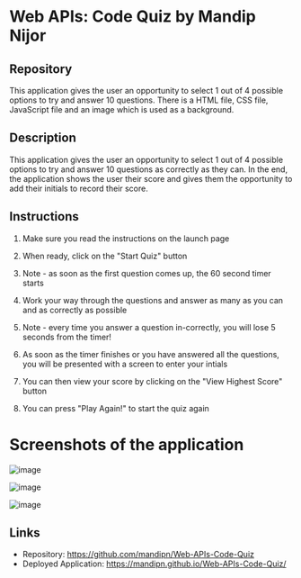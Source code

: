 # Web APIs: Code Quiz by Mandip Nijor

## Repository

This application gives the user an opportunity to select 1 out of 4 possible options to try and answer 10 questions. There is a HTML file, CSS file, JavaScript file and an image which is used as a background.

## Description

This application gives the user an opportunity to select 1 out of 4 possible options to try and answer 10 questions as correctly as they can. In the end, the application shows the user their score and gives them the opportunity to add their initials to record their score.


## Instructions

1. Make sure you read the instructions on the launch page

2. When ready, click on the "Start Quiz" button

3. Note - as soon as the first question comes up, the 60 second timer starts

4. Work your way through the questions and answer as many as you can and as correctly as possible

5. Note - every time you answer a question in-correctly, you will lose 5 seconds from the timer! 

6. As soon as the timer finishes or you have answered all the questions, you will be presented with a screen to enter your intials

7. You can then view your score by clicking on the "View Highest Score" button

8. You can press "Play Again!" to start the quiz again

# Screenshots of the application

![image](https://user-images.githubusercontent.com/115933407/205456176-9903dc8c-e4ae-4bfd-a090-8c97e1f8e531.png)

![image](https://user-images.githubusercontent.com/115933407/205456224-4cdcbb5d-5829-436b-8fd8-05f2f890a955.png)

![image](https://user-images.githubusercontent.com/115933407/205456247-98aa8f14-1ec4-4ac3-9622-fb26be5a4be0.png)

## Links

- Repository: https://github.com/mandipn/Web-APIs-Code-Quiz
- Deployed Application: https://mandipn.github.io/Web-APIs-Code-Quiz/
